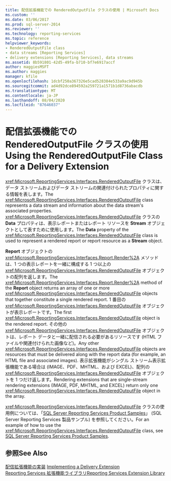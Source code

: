 ```yaml
---
title: 配信拡張機能での RenderedOutputFile クラスの使用 | Microsoft Docs
ms.custom: ''
ms.date: 03/06/2017
ms.prod: sql-server-2014
ms.reviewer: ''
ms.technology: reporting-services
ms.topic: reference
helpviewer_keywords:
- RenderedOutputFile class
- data streams [Reporting Services]
- delivery extensions [Reporting Services], data streams
ms.assetid: 8b591801-42d5-49fa-b710-bf7e6917accf
author: maggiesMSFT
ms.author: maggies
manager: kfile
ms.openlocfilehash: 1dcbf250a367326e5cad528384e533a9ac9d945b
ms.sourcegitcommit: ad4d92dce894592a259721a1571b1d8736abacdb
ms.translationtype: MT
ms.contentlocale: ja-JP
ms.lasthandoff: 08/04/2020
ms.locfileid: "87646037"
---
```

# <a name="using-the-renderedoutputfile-class-for-a-delivery-extension"></a><span data-ttu-id="2c067-102">配信拡張機能での RenderedOutputFile クラスの使用</span><span class="sxs-lookup"><span data-stu-id="2c067-102">Using the RenderedOutputFile Class for a Delivery Extension</span></span>
  <span data-ttu-id="2c067-103"><xref:Microsoft.ReportingServices.Interfaces.RenderedOutputFile> クラスは、データ ストリームおよびデータ ストリームの関連付けられたプロパティに関する情報を表します。</span><span class="sxs-lookup"><span data-stu-id="2c067-103">The <xref:Microsoft.ReportingServices.Interfaces.RenderedOutputFile> class represents a data stream and information about the data stream's associated properties.</span></span> <span data-ttu-id="2c067-104"><xref:Microsoft.ReportingServices.Interfaces.RenderedOutputFile> クラスの **Data** プロパティは、表示レポートまたはレポート リソースを **Stream** オブジェクトとして表すために使用します。</span><span class="sxs-lookup"><span data-stu-id="2c067-104">The **Data** property of the <xref:Microsoft.ReportingServices.Interfaces.RenderedOutputFile> class is used to represent a rendered report or report resource as a **Stream** object.</span></span>  
  
 <span data-ttu-id="2c067-105">**Report** オブジェクトの <xref:Microsoft.ReportingServices.Interfaces.Report.Render%2A> メソッドは、1 つの表示レポートを一緒に構成する 1 つ以上の <xref:Microsoft.ReportingServices.Interfaces.RenderedOutputFile> オブジェクトの配列を返します。</span><span class="sxs-lookup"><span data-stu-id="2c067-105">The <xref:Microsoft.ReportingServices.Interfaces.Report.Render%2A> method of the **Report** object returns an array of one or more <xref:Microsoft.ReportingServices.Interfaces.RenderedOutputFile> objects that together constitute a single rendered report.</span></span> <span data-ttu-id="2c067-106">1 番目の <xref:Microsoft.ReportingServices.Interfaces.RenderedOutputFile> オブジェクトが表示レポートです。</span><span class="sxs-lookup"><span data-stu-id="2c067-106">The first <xref:Microsoft.ReportingServices.Interfaces.RenderedOutputFile> object is the rendered report.</span></span> <span data-ttu-id="2c067-107">その他の <xref:Microsoft.ReportingServices.Interfaces.RenderedOutputFile> オブジェクトは、レポート データと一緒に配信される必要があるリソースです (HTML ファイルや関連付けられた画像など)。</span><span class="sxs-lookup"><span data-stu-id="2c067-107">Any other <xref:Microsoft.ReportingServices.Interfaces.RenderedOutputFile> objects are resources that must be delivered along with the report data (for example, an HTML file and associated images).</span></span> <span data-ttu-id="2c067-108">表示拡張機能がシングル ストリーム表示拡張機能である場合は (IMAGE、PDF、MHTML、および EXCEL)、配列の <xref:Microsoft.ReportingServices.Interfaces.RenderedOutputFile> オブジェクトを 1 つだけ返します。</span><span class="sxs-lookup"><span data-stu-id="2c067-108">Rendering extensions that are single-stream rendering extensions (IMAGE, PDF, MHTML, and EXCEL) return only one <xref:Microsoft.ReportingServices.Interfaces.RenderedOutputFile> object in the array.</span></span>  
  
 <span data-ttu-id="2c067-109"><xref:Microsoft.ReportingServices.Interfaces.RenderedOutputFile> クラスの使用例については、「[SQL Server Reporting Services Product Samples](https://go.microsoft.com/fwlink/?LinkId=177889)」 (SQL Server Reporting Services 製品サンプル) を参照してください。</span><span class="sxs-lookup"><span data-stu-id="2c067-109">For an example of how to use the <xref:Microsoft.ReportingServices.Interfaces.RenderedOutputFile> class, see [SQL Server Reporting Services Product Samples](https://go.microsoft.com/fwlink/?LinkId=177889).</span></span>  
  
## <a name="see-also"></a><span data-ttu-id="2c067-110">参照</span><span class="sxs-lookup"><span data-stu-id="2c067-110">See Also</span></span>  
 <span data-ttu-id="2c067-111">[配信拡張機能の実装](implementing-a-delivery-extension.md) </span><span class="sxs-lookup"><span data-stu-id="2c067-111">[Implementing a Delivery Extension](implementing-a-delivery-extension.md) </span></span>  
 [<span data-ttu-id="2c067-112">Reporting Services 拡張機能ライブラリ</span><span class="sxs-lookup"><span data-stu-id="2c067-112">Reporting Services Extension Library</span></span>](../reporting-services-extension-library.md)  
  
  
